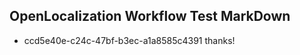 ## OpenLocalization Workflow Test MarkDown
* ccd5e40e-c24c-47bf-b3ec-a1a8585c4391 thanks!

<!--HONumber=Aug16_HO1-->


